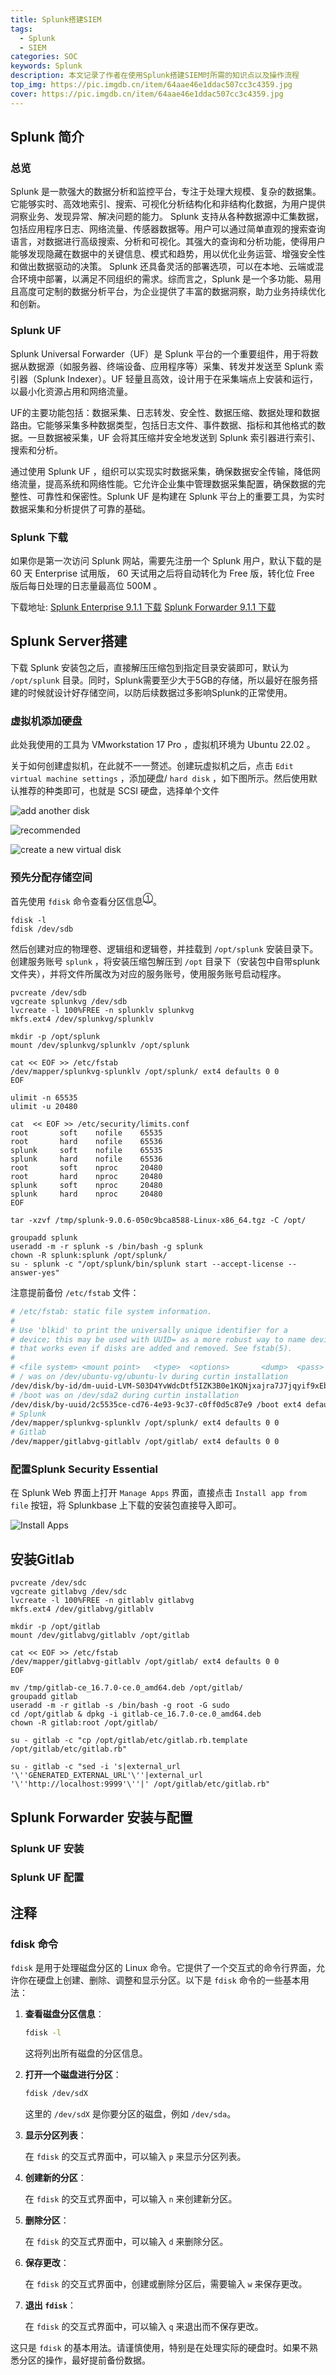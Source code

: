 ```yaml
---
title: Splunk搭建SIEM
tags:
  - Splunk
  - SIEM
categories: SOC
keywords: Splunk
description: 本文记录了作者在使用Splunk搭建SIEM时所需的知识点以及操作流程
top_img: https://pic.imgdb.cn/item/64aae46e1ddac507cc3c4359.jpg
cover: https://pic.imgdb.cn/item/64aae46e1ddac507cc3c4359.jpg
---
```

## Splunk 简介

### 总览

Splunk 是一款强大的数据分析和监控平台，专注于处理大规模、复杂的数据集。它能够实时、高效地索引、搜索、可视化分析结构化和非结构化数据，为用户提供洞察业务、发现异常、解决问题的能力。
Splunk 支持从各种数据源中汇集数据，包括应用程序日志、网络流量、传感器数据等。用户可以通过简单直观的搜索查询语言，对数据进行高级搜索、分析和可视化。其强大的查询和分析功能，使得用户能够发现隐藏在数据中的关键信息、模式和趋势，用以优化业务运营、增强安全性和做出数据驱动的决策。
Splunk 还具备灵活的部署选项，可以在本地、云端或混合环境中部署，以满足不同组织的需求。综而言之，Splunk 是一个多功能、易用且高度可定制的数据分析平台，为企业提供了丰富的数据洞察，助力业务持续优化和创新。

### Splunk UF

Splunk Universal Forwarder（UF）是 Splunk 平台的一个重要组件，用于将数据从数据源（如服务器、终端设备、应用程序等）采集、转发并发送至 Splunk 索引器（Splunk Indexer）。UF 轻量且高效，设计用于在采集端点上安装和运行，以最小化资源占用和网络流量。

UF的主要功能包括：数据采集、日志转发、安全性、数据压缩、数据处理和数据路由。它能够采集多种数据类型，包括日志文件、事件数据、指标和其他格式的数据。一旦数据被采集，UF 会将其压缩并安全地发送到 Splunk 索引器进行索引、搜索和分析。

通过使用 Splunk UF ，组织可以实现实时数据采集，确保数据安全传输，降低网络流量，提高系统和网络性能。它允许企业集中管理数据采集配置，确保数据的完整性、可靠性和保密性。Splunk UF 是构建在 Splunk 平台上的重要工具，为实时数据采集和分析提供了可靠的基础。

### Splunk 下载

如果你是第一次访问 Splunk 网站，需要先注册一个 Splunk 用户，默认下载的是 60 天 Enterprise 试用版， 60 天试用之后将自动转化为 Free 版，转化位 Free 版后每日处理的日志量最高位 500M 。

下载地址: [Splunk Enterprise 9.1.1 下载](https://www.splunk.com/en_us/download/splunk-enterprise.html#) [Splunk Forwarder 9.1.1 下载](https://www.splunk.com/en_us/download/universal-forwarder.html)
## Splunk Server搭建

下载 Splunk 安装包之后，直接解压压缩包到指定目录安装即可，默认为 `/opt/splunk` 目录。同时，Splunk需要至少大于5GB的存储，所以最好在服务搭建的时候就设计好存储空间，以防后续数据过多影响Splunk的正常使用。
### 虚拟机添加硬盘

此处我使用的工具为 VMworkstation 17 Pro ，虚拟机环境为 Ubuntu 22.02 。

关于如何创建虚拟机，在此就不一一赘述。创建玩虚拟机之后，点击 `Edit virtual machine settings` ，添加硬盘/ `hard disk` ，如下图所示。然后使用默认推荐的种类即可，也就是 SCSI 硬盘，选择单个文件

![add another disk](https://pic.imgdb.cn/item/657fbf14c458853aefc303c1.jpg)

![recommended](https://pic.imgdb.cn/item/657fc0c8c458853aefc69fe1.jpg)

![create a new virtual disk](https://pic.imgdb.cn/item/657fc152c458853aefc7d4cb.jpg)
### 预先分配存储空间

首先使用 `fdisk` 命令查看分区信息<sup>[①](#fdisk-命令)</sup>。

```
fdisk -l
fdisk /dev/sdb
```

然后创建对应的物理卷、逻辑组和逻辑卷，并挂载到 `/opt/splunk` 安装目录下。创建服务账号 `splunk` ，将安装压缩包解压到 `/opt` 目录下（安装包中自带splunk文件夹），并将文件所属改为对应的服务账号，使用服务账号启动程序。
 
```
pvcreate /dev/sdb 
vgcreate splunkvg /dev/sdb
lvcreate -l 100%FREE -n splunklv splunkvg
mkfs.ext4 /dev/splunkvg/splunklv

mkdir -p /opt/splunk
mount /dev/splunkvg/splunklv /opt/splunk

cat << EOF >> /etc/fstab
/dev/mapper/splunkvg-splunklv /opt/splunk/ ext4 defaults 0 0
EOF

ulimit -n 65535
ulimit -u 20480

cat  << EOF >> /etc/security/limits.conf 
root       soft    nofile    65535
root       hard    nofile    65536
splunk     soft    nofile    65535
splunk     hard    nofile    65536
root       soft    nproc     20480
root       hard    nproc     20480
splunk     soft    nproc     20480
splunk     hard    nproc     20480
EOF

tar -xzvf /tmp/splunk-9.0.6-050c9bca8588-Linux-x86_64.tgz -C /opt/

groupadd splunk
useradd -m -r splunk -s /bin/bash -g splunk
chown -R splunk:splunk /opt/splunk/
su - splunk -c "/opt/splunk/bin/splunk start --accept-license --answer-yes"
```

注意提前备份 `/etc/fstab` 文件：

``` sh
# /etc/fstab: static file system information.
#
# Use 'blkid' to print the universally unique identifier for a
# device; this may be used with UUID= as a more robust way to name devices
# that works even if disks are added and removed. See fstab(5).
#
# <file system> <mount point>   <type>  <options>       <dump>  <pass>
# / was on /dev/ubuntu-vg/ubuntu-lv during curtin installation
/dev/disk/by-id/dm-uuid-LVM-S03D4YvWdcDtf5IZK3B0e1KQNjxajra7J7jqyif9xEbBZOeR08oTyCF1a2Lx90Qu / ext4 defaults 0 1
# /boot was on /dev/sda2 during curtin installation
/dev/disk/by-uuid/2c5535ce-cd76-4e93-9c37-c0ff0d5c87e9 /boot ext4 defaults 0 1
# Splunk
/dev/mapper/splunkvg-splunklv /opt/splunk/ ext4 defaults 0 0
# Gitlab
/dev/mapper/gitlabvg-gitlablv /opt/gitlab/ ext4 defaults 0 0
```
### 配置Splunk Security Essential

在 Splunk Web 界面上打开 `Manage Apps` 界面，直接点击 `Install app from file` 按钮，将 Splunkbase 上下载的安装包直接导入即可。

![Install Apps](https://pic.imgdb.cn/item/65ae2442871b83018abfadf8.jpg)



## 安装Gitlab

```
pvcreate /dev/sdc
vgcreate gitlabvg /dev/sdc
lvcreate -l 100%FREE -n gitlablv gitlabvg
mkfs.ext4 /dev/gitlabvg/gitlablv

mkdir -p /opt/gitlab
mount /dev/gitlabvg/gitlablv /opt/gitlab

cat << EOF >> /etc/fstab
/dev/mapper/gitlabvg-gitlablv /opt/gitlab/ ext4 defaults 0 0
EOF

mv /tmp/gitlab-ce_16.7.0-ce.0_amd64.deb /opt/gitlab/
groupadd gitlab
useradd -m -r gitlab -s /bin/bash -g root -G sudo
cd /opt/gitlab & dpkg -i gitlab-ce_16.7.0-ce.0_amd64.deb
chown -R gitlab:root /opt/gitlab/

su - gitlab -c "cp /opt/gitlab/etc/gitlab.rb.template /opt/gitlab/etc/gitlab.rb"

su - gitlab -c "sed -i 's|external_url '\''GENERATED_EXTERNAL_URL'\''|external_url '\''http://localhost:9999'\''|' /opt/gitlab/etc/gitlab.rb"

```
## Splunk Forwarder 安装与配置

### Splunk UF 安装

### Splunk UF 配置

## 注释

### fdisk 命令

`fdisk` 是用于处理磁盘分区的 Linux 命令。它提供了一个交互式的命令行界面，允许你在硬盘上创建、删除、调整和显示分区。以下是 `fdisk` 命令的一些基本用法：

1. **查看磁盘分区信息**：

   ```bash
   fdisk -l
   ```

   这将列出所有磁盘的分区信息。

2. **打开一个磁盘进行分区**：

   ```bash
   fdisk /dev/sdX
   ```

   这里的 `/dev/sdX` 是你要分区的磁盘，例如 `/dev/sda`。

3. **显示分区列表**：

   在 `fdisk` 的交互式界面中，可以输入 `p` 来显示分区列表。

4. **创建新的分区**：

   在 `fdisk` 的交互式界面中，可以输入 `n` 来创建新分区。

5. **删除分区**：

   在 `fdisk` 的交互式界面中，可以输入 `d` 来删除分区。

6. **保存更改**：

   在 `fdisk` 的交互式界面中，创建或删除分区后，需要输入 `w` 来保存更改。

7. **退出 `fdisk`**：

   在 `fdisk` 的交互式界面中，可以输入 `q` 来退出而不保存更改。

这只是 `fdisk` 的基本用法。请谨慎使用，特别是在处理实际的硬盘时。如果不熟悉分区的操作，最好提前备份数据。
